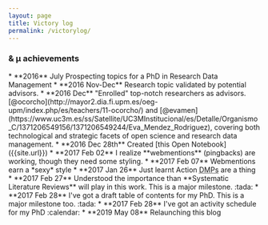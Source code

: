```yaml
---
layout: page
title: Victory log
permalink: /victorylog/
---
```


<h3>& µ achievements</h3>
* **2016** July Prospecting topics for a PhD in Research Data Management
* **2016 Nov-Dec** Research topic validated by potential advisors.
* **2016 Dec** "Enrolled" top-notch researchers as advisors. [@ocorcho](http://mayor2.dia.fi.upm.es/oeg-upm/index.php/es/teachers/11-ocorcho/) and [@evamen](https://www.uc3m.es/ss/Satellite/UC3MInstitucional/es/Detalle/Organismo_C/1371206549156/1371206549244/Eva_Mendez_Rodriguez),
covering both technological and strategic facets of open science and research data management.
* **2016 Dec 28th** Created [this Open Notebook]({{site.url}})
* **2017 Feb 02** I realize **webmentions** (pingbacks) are working, though they need some styling.
* **2017 Feb 07** Webmentions earn a *sexy* style
* **2017 Jan 26** Just learnt Action <abbr title="Data Management Plans">DMPs</abbr> are a thing
* **2017 Feb 27** Understood the importance than **Systematic Literature Reviews** will play in this work. This is a major milestone. :tada:
* **2017 Feb 28** I've got a draft table of contents for my PhD. This is a major milestone too. :tada:
* **2017 Feb 28** I've got an activity schedule for my PhD :calendar:
* **2019 May 08** Relaunching this blog
